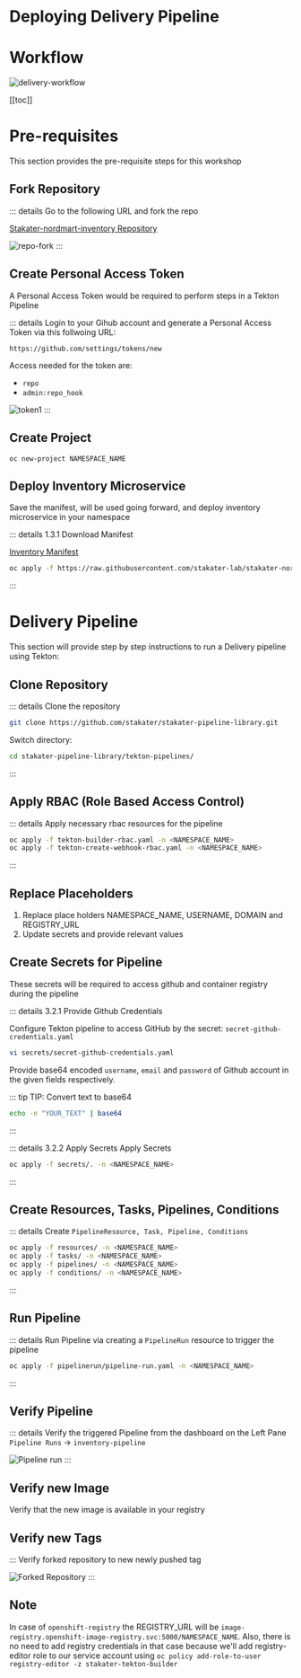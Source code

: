 # Deploying Delivery Pipeline

# Workflow

![delivery-workflow](./images/delivery-workflow.jpg)

[[toc]]

# Pre-requisites

This section provides the pre-requisite steps for this workshop

## Fork Repository

::: details Go to the following URL and fork the repo

[Stakater-nordmart-inventory Repository](https://github.com/stakater-lab/stakater-nordmart-inventory) 

![repo-fork](./images/fork-repo.png)
:::

## Create Personal Access Token

A Personal Access Token would be required to perform steps in a Tekton Pipeline

::: details Login to your Gihub account and generate a Personal Access Token via this follwoing URL:

`https://github.com/settings/tokens/new`

Access needed for the token are:
- `repo`
- `admin:repo_hook`

![token1](./images/token-access.png)
:::

## Create Project

`oc new-project NAMESPACE_NAME`

## Deploy Inventory Microservice

Save the manifest, will be used going forward, and deploy inventory microservice in your namespace

::: details 1.3.1 Download Manifest

[Inventory Manifest](https://raw.githubusercontent.com/stakater-lab/stakater-nordmart-inventory/master/deployment/manifests/application/inventory.yaml) 
```bash
oc apply -f https://raw.githubusercontent.com/stakater-lab/stakater-nordmart-inventory/master/deployment/manifests/application/inventory.yaml -n NAMESPACE_NAME
```
:::

# Delivery Pipeline

This section will provide step by step instructions to run a Delivery pipeline using Tekton:

## Clone Repository

::: details Clone the repository
```bash
git clone https://github.com/stakater/stakater-pipeline-library.git
```
Switch directory:
```bash
cd stakater-pipeline-library/tekton-pipelines/
```
:::

## Apply RBAC (Role Based Access Control) 

::: details Apply necessary rbac resources for the pipeline
```bash
oc apply -f tekton-builder-rbac.yaml -n <NAMESPACE_NAME>
oc apply -f tekton-create-webhook-rbac.yaml -n <NAMESPACE_NAME>
```
:::

## Replace Placeholders

1. Replace place holders NAMESPACE_NAME, USERNAME, DOMAIN and REGISTRY_URL
2. Update secrets and provide relevant values

## Create Secrets for Pipeline

These secrets will be required to access github and container registry during the pipeline

::: details 3.2.1 Provide Github Credentials

Configure Tekton pipeline to access GitHub by the secret: `secret-github-credentials.yaml`
```bash
vi secrets/secret-github-credentials.yaml
```

Provide base64 encoded `username`, `email` and `password` of Github account in the given fields respectively.

::: tip TIP: Convert text to base64
```bash
echo -n "YOUR_TEXT" | base64 
```
:::

::: details 3.2.2 Apply Secrets
Apply Secrets
```bash
oc apply -f secrets/. -n <NAMESPACE_NAME>
```
:::

## Create Resources, Tasks, Pipelines, Conditions

::: details Create `PipelineResource, Task, Pipeline, Conditions` 
```bash
oc apply -f resources/ -n <NAMESPACE_NAME>
oc apply -f tasks/ -n <NAMESPACE_NAME>
oc apply -f pipelines/ -n <NAMESPACE_NAME>
oc apply -f conditions/ -n <NAMESPACE_NAME>
```
::: 

## Run Pipeline

::: details Run Pipeline via creating a `PipelineRun` resource to trigger the pipeline
```bash
oc apply -f pipelinerun/pipeline-run.yaml -n <NAMESPACE_NAME>
``` 
:::


## Verify Pipeline
::: details Verify the triggered Pipeline from the dashboard on the Left Pane
`Pipeline Runs` -> `inventory-pipeline`

![Pipeline run](./images/pipeline-result.png)
:::

## Verify new Image

Verify that the new image is available in your registry


## Verify new Tags
::: Verify forked repository to new newly pushed tag

![Forked Repository](./images/stakater-nordmart-inventory-tag.png)
:::

## Note

In case of `openshift-registry` the REGISTRY_URL will be `image-registry.openshift-image-registry.svc:5000/NAMESPACE_NAME`.
Also, there is no need to add registry credentials in that case because we'll add registry-editor role to our service account
using `oc policy add-role-to-user registry-editor -z stakater-tekton-builder`
